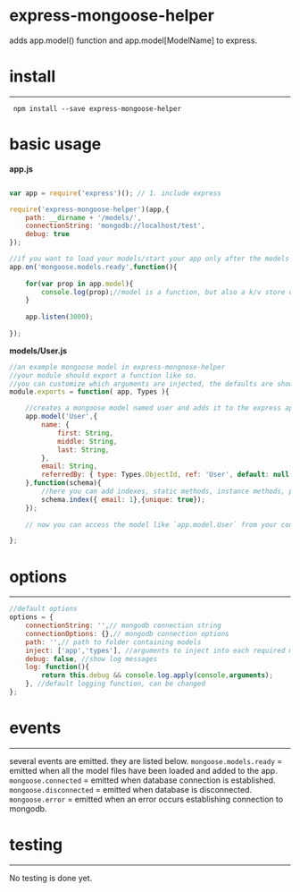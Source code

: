 # express-mongoose-helper 

adds app.model() function and app.model[ModelName] to express.

# install
---

` npm install --save express-mongoose-helper`

# basic usage


**app.js**
```js

var app = require('express')(); // 1. include express

require('express-mongoose-helper')(app,{
	path: __dirname + '/models/',
	connectionString: 'mongodb://localhost/test',
	debug: true
});

//if you want to load your models/start your app only after the models are ready you can do this.
app.on('mongoose.models.ready',function(){
	
	for(var prop in app.model){
		console.log(prop);//model is a function, but also a k/v store of the models of your app.
	}
	
	app.listen(3000);
	
});
```
**models/User.js**
```js
//an example mongoose model in express-mongoose-helper
//your module should export a function like so.
//you can customize which arguments are injected, the defaults are shown below.
module.exports = function( app, Types ){

	//creates a mongoose model named user and adds it to the express app.
	app.model('User',{
		name: {
			first: String,
			middle: String,
			last: String,
		},
		email: String,
		referredBy: { type: Types.ObjectId, ref: 'User', default: null }
	},function(schema){
		//here you can add indexes, static methods, instance methods, plugins etc to the schema.
		schema.index({ email: 1},{unique: true});
	});
	
	// now you can access the model like `app.model.User` from your controllers.

};
```

# options
---

```js 
//default options
options = {
	connectionString: '',// mongodb connection string
	connectionOptions: {},// mongodb connection options
	path: '',// path to folder containing models
	inject: ['app','types'], //arguments to inject into each required model
	debug: false, //show log messages
	log: function(){
		return this.debug && console.log.apply(console,arguments);
	}, //default logging function, can be changed
};
```


# events
---
several events are emitted. they are listed below.
`mongoose.models.ready` = emitted when all the model files have been loaded and added to the app.
`mongoose.connected` = emitted when database connection is established.
`mongoose.disconnected` = emitted when database is disconnected.
`mongoose.error` = emitted when an error occurs establishing connection to mongodb.




# testing
---

No testing is done yet.

